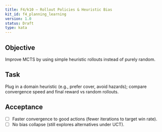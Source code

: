 ```yaml
---
title: F4/k10 — Rollout Policies & Heuristic Bias
kit_id: f4_planning_learning
version: 1.0
status: Draft
type: kata
---
```

## Objective
Improve MCTS by using simple heuristic rollouts instead of purely random.
## Task
Plug in a domain heuristic (e.g., prefer cover, avoid hazards); compare convergence speed and final reward vs random rollouts.
## Acceptance
- [ ] Faster convergence to good actions (fewer iterations to target win rate).
- [ ] No bias collapse (still explores alternatives under UCT).
